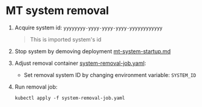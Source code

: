 # MT system removal

1. Acquire system id: `yyyyyyyy-yyyy-yyyy-yyyy-yyyyyyyyyyyy`
    > This is imported system's id
2. Stop system by demoving deployment [mt-system-startup.md](mt-system-startup.md)
3. Adjust removal container [system-removal-job.yaml](system-removal-job.yaml):
    
    - Set removal system ID by changing environment variable: `SYSTEM_ID`

4. Run removal job:
    ```Shell
    kubectl apply -f system-removal-job.yaml
    ```
